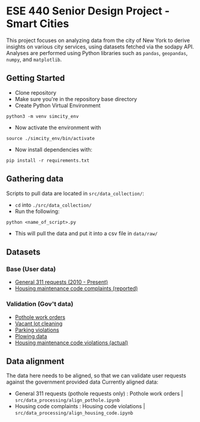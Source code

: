 # ESE 440 Senior Design Project - Smart Cities

This project focuses on analyzing data from the city of New York to derive insights on various city services, using datasets fetched via the sodapy API. Analyses are performed using Python libraries such as `pandas`, `geopandas`, `numpy`, and `matplotlib`.

## Getting Started

- Clone repository
- Make sure you're in the repository base directory
- Create Python Virtual Environment

```
python3 -m venv simcity_env
```

- Now activate the environment with

```
source ./simcity_env/bin/activate
```

- Now install dependencies with:

```
pip install -r requirements.txt
```

## Gathering data

Scripts to pull data are located in `src/data_collection/`:

- `cd` into `./src/data_collection/`
- Run the following:

```
python <name_of_script>.py
```

- This will pull the data and put it into a csv file in `data/raw/`

## Datasets

### Base (User data)

- [General 311 requests (2010 - Present)](https://data.cityofnewyork.us/Social-Services/311-Service-Requests-from-2010-to-Present/erm2-nwe9)
- [Housing maintenance code complaints (reported)](https://data.cityofnewyork.us/Housing-Development/Housing-Maintenance-Code-Complaints/uwyv-629c)

### Validation (Gov't data)

- [Pothole work orders](https://data.cityofnewyork.us/Transportation/Street-Pothole-Work-Orders-Closed-Dataset-/x9wy-ing4)
- [Vacant lot cleaning](https://data.cityofnewyork.us/City-Government/Lot-Cleaning-Dispositions-No-Longer-Maintained-/r4c5-ndkx)
- [Parking violations](https://data.cityofnewyork.us/City-Government/Open-Parking-and-Camera-Violations/nc67-uf89)
- [Plowing data](https://data.cityofnewyork.us/view/34hf-h2fw)
- [Housing maintenance code violations (actual)](https://data.cityofnewyork.us/Housing-Development/Housing-Maintenance-Code-Violations/wvxf-dwi5)

## Data alignment

The data here needs to be aligned, so that we can validate user requests against the government provided data
Currently aligned data:

- General 311 requests (pothole requests only) : Pothole work orders | `src/data_processing/align_pothole.ipynb`
- Housing code complaints : Housing code violations | `src/data_processing/align_housing_code.ipynb`
